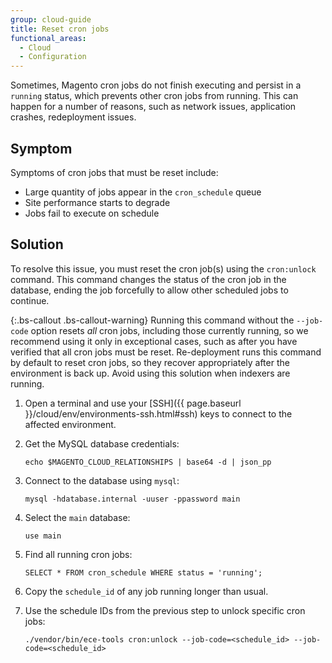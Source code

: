 ```yaml
---
group: cloud-guide
title: Reset cron jobs
functional_areas:
  - Cloud
  - Configuration
---
```


Sometimes, Magento cron jobs do not finish executing and persist in a `running` status, which prevents other cron jobs from running. This can happen for a number of reasons, such as network issues, application crashes, redeployment issues.

## Symptom

Symptoms of cron jobs that must be reset include:

*  Large quantity of jobs appear in the `cron_schedule` queue
*  Site performance starts to degrade
*  Jobs fail to execute on schedule

## Solution

To resolve this issue, you must reset the cron job(s) using the `cron:unlock` command. This command changes the status of the cron job in the database, ending the job forcefully to allow other scheduled jobs to continue.

{:.bs-callout .bs-callout-warning}
Running this command without the `--job-code` option resets _all_ cron jobs, including those currently running, so we recommend using it only in exceptional cases, such as after you have verified that all cron jobs must be reset. Re-deployment runs this command by default to reset cron jobs, so they recover appropriately after the environment is back up. Avoid using this solution when indexers are running.

1. Open a terminal and use your [SSH]({{ page.baseurl }}/cloud/env/environments-ssh.html#ssh) keys to connect to the affected environment.

1. Get the MySQL database credentials:

    ```shell
    echo $MAGENTO_CLOUD_RELATIONSHIPS | base64 -d | json_pp
    ```

1. Connect to the database using `mysql`:

    ```shell
    mysql -hdatabase.internal -uuser -ppassword main
    ```

1. Select the `main` database:

    ```shell
    use main
    ```

1. Find all running cron jobs:

    ```shell
    SELECT * FROM cron_schedule WHERE status = 'running';
    ```

1. Copy the `schedule_id` of any job running longer than usual.

1. Use the schedule IDs from the previous step to unlock specific cron jobs:

    ```shell
    ./vendor/bin/ece-tools cron:unlock --job-code=<schedule_id> --job-code=<schedule_id>
    ```
